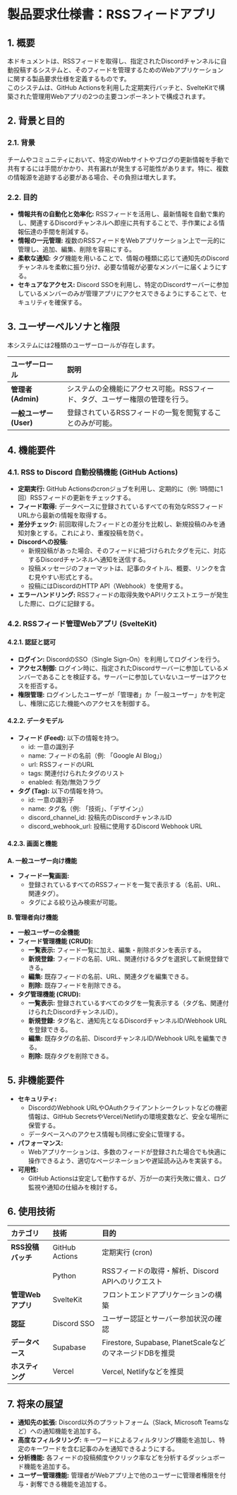 # **製品要求仕様書：RSSフィードアプリ**

## **1\. 概要**

本ドキュメントは、RSSフィードを取得し、指定されたDiscordチャンネルに自動投稿するシステムと、そのフィードを管理するためのWebアプリケーションに関する製品要求仕様を定義するものです。  
このシステムは、GitHub Actionsを利用した定期実行バッチと、SvelteKitで構築された管理用Webアプリの2つの主要コンポーネントで構成されます。

## **2\. 背景と目的**

### **2.1. 背景**

チームやコミュニティにおいて、特定のWebサイトやブログの更新情報を手動で共有するには手間がかかり、共有漏れが発生する可能性があります。特に、複数の情報源を追跡する必要がある場合、その負担は増大します。

### **2.2. 目的**

* **情報共有の自動化と効率化:** RSSフィードを活用し、最新情報を自動で集約し、関連するDiscordチャンネルへ即座に共有することで、手作業による情報伝達の手間を削減する。  
* **情報の一元管理:** 複数のRSSフィードをWebアプリケーション上で一元的に管理し、追加、編集、削除を容易にする。  
* **柔軟な通知:** タグ機能を用いることで、情報の種類に応じて通知先のDiscordチャンネルを柔軟に振り分け、必要な情報が必要なメンバーに届くようにする。  
* **セキュアなアクセス:** Discord SSOを利用し、特定のDiscordサーバーに参加しているメンバーのみが管理アプリにアクセスできるようにすることで、セキュリティを確保する。

## **3\. ユーザーペルソナと権限**

本システムには2種類のユーザーロールが存在します。

| ユーザーロール | 説明 |
| :---- | :---- |
| **管理者 (Admin)** | システムの全機能にアクセス可能。RSSフィード、タグ、ユーザー権限の管理を行う。 |
| **一般ユーザー (User)** | 登録されているRSSフィードの一覧を閲覧することのみが可能。 |

## **4\. 機能要件**

### **4.1. RSS to Discord 自動投稿機能 (GitHub Actions)**

* **定期実行:** GitHub Actionsのcronジョブを利用し、定期的に（例: 1時間に1回）RSSフィードの更新をチェックする。  
* **フィード取得:** データベースに登録されているすべての有効なRSSフィードURLから最新の情報を取得する。  
* **差分チェック:** 前回取得したフィードとの差分を比較し、新規投稿のみを通知対象とする。これにより、重複投稿を防ぐ。  
* **Discordへの投稿:**  
  * 新規投稿があった場合、そのフィードに紐づけられたタグを元に、対応するDiscordチャンネルへ通知を送信する。  
  * 投稿メッセージのフォーマットは、記事のタイトル、概要、リンクを含む見やすい形式とする。  
  * 投稿にはDiscordのHTTP API（Webhook）を使用する。  
* **エラーハンドリング:** RSSフィードの取得失敗やAPIリクエストエラーが発生した際に、ログに記録する。

### **4.2. RSSフィード管理Webアプリ (SvelteKit)**

#### **4.2.1. 認証と認可**

* **ログイン:** DiscordのSSO（Single Sign-On）を利用してログインを行う。  
* **アクセス制御:** ログイン時に、指定されたDiscordサーバーに参加しているメンバーであることを検証する。サーバーに参加していないユーザーはアクセスを拒否する。  
* **権限管理:** ログインしたユーザーが「管理者」か「一般ユーザー」かを判定し、権限に応じた機能へのアクセスを制御する。

#### **4.2.2. データモデル**

* **フィード (Feed):** 以下の情報を持つ。  
  * id: 一意の識別子  
  * name: フィードの名前（例: 「Google AI Blog」）  
  * url: RSSフィードのURL  
  * tags: 関連付けられたタグのリスト  
  * enabled: 有効/無効フラグ  
* **タグ (Tag):** 以下の情報を持つ。  
  * id: 一意の識別子  
  * name: タグ名（例: 「技術」、「デザイン」）  
  * discord\_channel\_id: 投稿先のDiscordチャンネルID  
  * discord\_webhook\_url: 投稿に使用するDiscord Webhook URL

#### **4.2.3. 画面と機能**

**A. 一般ユーザー向け機能**

* **フィード一覧画面:**  
  * 登録されているすべてのRSSフィードを一覧で表示する（名前、URL、関連タグ）。  
  * タグによる絞り込み検索が可能。

**B. 管理者向け機能**

* **一般ユーザーの全機能**  
* **フィード管理機能 (CRUD):**  
  * **一覧表示:** フィード一覧に加え、編集・削除ボタンを表示する。  
  * **新規登録:** フィードの名前、URL、関連付けるタグを選択して新規登録できる。  
  * **編集:** 既存フィードの名前、URL、関連タグを編集できる。  
  * **削除:** 既存フィードを削除できる。  
* **タグ管理機能 (CRUD):**  
  * **一覧表示:** 登録されているすべてのタグを一覧表示する（タグ名、関連付けられたDiscordチャンネルID）。  
  * **新規登録:** タグ名と、通知先となるDiscordチャンネルID/Webhook URLを登録できる。  
  * **編集:** 既存タグの名前、DiscordチャンネルID/Webhook URLを編集できる。  
  * **削除:** 既存タグを削除できる。

## **5\. 非機能要件**

* **セキュリティ:**  
  * DiscordのWebhook URLやOAuthクライアントシークレットなどの機密情報は、GitHub SecretsやVercel/Netlifyの環境変数など、安全な場所に保管する。  
  * データベースへのアクセス情報も同様に安全に管理する。  
* **パフォーマンス:**  
  * Webアプリケーションは、多数のフィードが登録された場合でも快適に操作できるよう、適切なページネーションや遅延読み込みを実装する。  
* **可用性:**  
  * GitHub Actionsは安定して動作するが、万が一の実行失敗に備え、ログ監視や通知の仕組みを検討する。

## **6\. 使用技術**

| カテゴリ | 技術 | 目的 |
| :---- | :---- | :---- |
| **RSS投稿バッチ** | GitHub Actions | 定期実行 (cron) |
|  | Python | RSSフィードの取得・解析、Discord APIへのリクエスト |
| **管理Webアプリ** | SvelteKit | フロントエンドアプリケーションの構築 |
| **認証** | Discord SSO | ユーザー認証とサーバー参加状況の確認 |
| **データベース** | Supabase | Firestore, Supabase, PlanetScaleなどのマネージドDBを推奨 |
| **ホスティング** | Vercel | Vercel, Netlifyなどを推奨 |

## **7\. 将来の展望**

* **通知先の拡張:** Discord以外のプラットフォーム（Slack, Microsoft Teamsなど）への通知機能を追加する。  
* **高度なフィルタリング:** キーワードによるフィルタリング機能を追加し、特定のキーワードを含む記事のみを通知できるようにする。  
* **分析機能:** 各フィードの投稿頻度やクリック率などを分析するダッシュボード機能を追加する。  
* **ユーザー管理機能:** 管理者がWebアプリ上で他のユーザーに管理者権限を付与・剥奪できる機能を追加する。